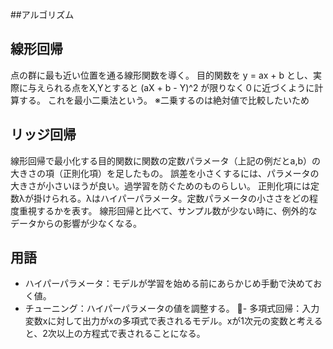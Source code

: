 ##アルゴリズム

## 線形回帰  
点の群に最も近い位置を通る線形関数を導く。
目的関数を y = ax + b とし、実際に与えられる点をX,Yとすると (aX + b - Y)^2 が限りなく０に近づくように計算する。
これを最小二乗法という。
※二乗するのは絶対値で比較したいため

## リッジ回帰
線形回帰で最小化する目的関数に関数の定数パラメータ（上記の例だとa,b）の大きさの項（正則化項）を足したもの。
誤差を小さくするには、パラメータの大きさが小さいほうが良い。過学習を防ぐためのものらしい。
正則化項には定数λが掛けられる。λはハイパーパラメータ。定数パラメータの小ささをどの程度重視するかを表す。
線形回帰と比べて、サンプル数が少ない時に、例外的なデータからの影響が少なくなる。

## 用語  
- ハイパーパラメータ：モデルが学習を始める前にあらかじめ手動で決めておく値。
- チューニング：ハイパーパラメータの値を調整する。
- 多項式回帰：入力変数xに対して出力がxの多項式で表されるモデル。xが1次元の変数と考えると、2次以上の方程式で表されることになる。

